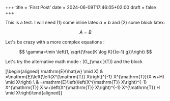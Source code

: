 +++
title = 'First Post'
date = 2024-06-09T17:46:05+02:00
draft = false
+++

This is a test. I will need (1) some inline latex $a = b$ and (2) some block latex:

$$ A = B $$

Let's be crazy with a more complex equations : 

$$ \gamma=\min \left(1, \sqrt{\frac{K \log K}{(e-1) g}}\right) $$

Let's try the alternative math mode : \(G_{\max }(T)\) and the block 


\[\begin{aligned} \mathrm{E}(\hat{w} \mid X) & =\mathrm{E}\left(\left(X^{\mathrm{T}} X\right)^{-1} X^{\mathrm{T}}(X w+H) \mid X\right) \\ & =\mathrm{E}\left(\left(X^{\mathrm{T}} X\right)^{-1} X^{\mathrm{T}} X w+\left(X^{\mathrm{T}} X\right)^{-1} X^{\mathrm{T}} H \mid X\right)\end{aligned}\]